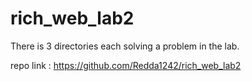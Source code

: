 # rich_web_lab2

There is 3 directories each solving a problem in the lab. 

repo link : https://github.com/Redda1242/rich_web_lab2

